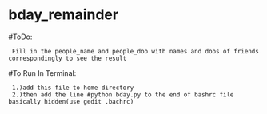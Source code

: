 # bday_remainder
#ToDo:
     
     Fill in the people_name and people_dob with names and dobs of friends correspondingly to see the result
    
#To Run In Terminal:

     1.)add this file to home directory
     2.)then add the line #python bday.py to the end of bashrc file basically hidden(use gedit .bachrc)
